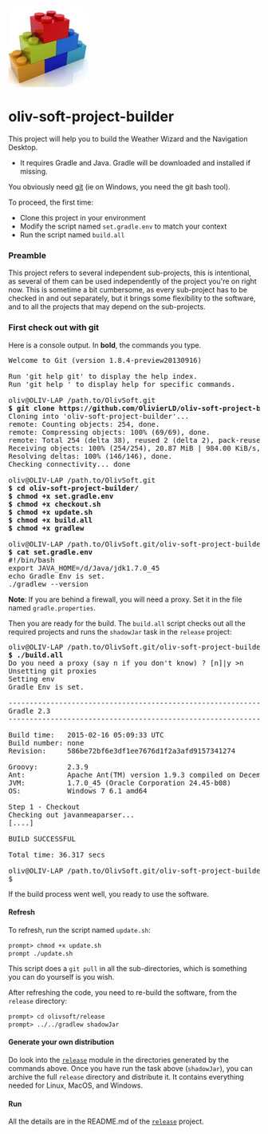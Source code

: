 ![project-builder](./build.system.jpg "Project Builder") 
# oliv-soft-project-builder
This project will help you to build the Weather Wizard and the Navigation Desktop.
- It requires Gradle and Java. Gradle will be downloaded and installed if missing.

You obviously need [git](https://help.github.com/articles/set-up-git/) (ie on Windows, you need the git bash tool).

To proceed, the first time:

- Clone this project in your environment
- Modify the script named `set.gradle.env` to match your context
- Run the script named `build.all`

### Preamble
This project refers to several independent sub-projects, this is intentional, as several of them can be used
independently of the project you're on right now.
This is sometime a bit cumbersome, as every sub-project has to be checked in and out separately, but it brings some flexibility to the software,
and to all the projects that may depend on the sub-projects.

### First check out with git
Here is a console output. In **bold**, the commands you type.
<pre>
Welcome to Git (version 1.8.4-preview20130916)

Run 'git help git' to display the help index.
Run 'git help <command>' to display help for specific commands.

oliv@OLIV-LAP /path.to/OlivSoft.git
<b>$ git clone https://github.com/OlivierLD/oliv-soft-project-builder.git</b>
Cloning into 'oliv-soft-project-builder'...
remote: Counting objects: 254, done.
remote: Compressing objects: 100% (69/69), done.
remote: Total 254 (delta 38), reused 2 (delta 2), pack-reused 182Receiving objects:  75% (191/254), 20.62 MiB | 971.00 KiB/s
Receiving objects: 100% (254/254), 20.87 MiB | 984.00 KiB/s, done.
Resolving deltas: 100% (146/146), done.
Checking connectivity... done

oliv@OLIV-LAP /path.to/OlivSoft.git
<b>$ cd oliv-soft-project-builder/
$ chmod +x set.gradle.env
$ chmod +x checkout.sh
$ chmod +x update.sh
$ chmod +x build.all
$ chmod +x gradlew</b>

oliv@OLIV-LAP /path.to/OlivSoft.git/oliv-soft-project-builder (master)
<b>$ cat set.gradle.env</b>
#!/bin/bash
export JAVA_HOME=/d/Java/jdk1.7.0_45
echo Gradle Env is set.
./gradlew --version
</pre>
<b>Note</b>: If you are behind a firewall, you will need a proxy. Set it in the file named `gradle.properties`.

Then you are ready for the build. The `build.all` script checks out all the required projects and
runs the `shadowJar` task in the `release` project:
<pre>
oliv@OLIV-LAP /path.to/OlivSoft.git/oliv-soft-project-builder (master)
<b>$ ./build.all</b>
Do you need a proxy (say n if you don't know) ? [n]|y >n
Unsetting git proxies
Setting env
Gradle Env is set.

------------------------------------------------------------
Gradle 2.3
------------------------------------------------------------

Build time:   2015-02-16 05:09:33 UTC
Build number: none
Revision:     586be72bf6e3df1ee7676d1f2a3afd9157341274

Groovy:       2.3.9
Ant:          Apache Ant(TM) version 1.9.3 compiled on December 23 2013
JVM:          1.7.0_45 (Oracle Corporation 24.45-b08)
OS:           Windows 7 6.1 amd64

Step 1 - Checkout
Checking out javanmeaparser...
[....]

BUILD SUCCESSFUL

Total time: 36.317 secs

oliv@OLIV-LAP /path.to/OlivSoft.git/oliv-soft-project-builder (master)
$
</pre>

If the build process went well, you ready to use the software.

#### Refresh
To refresh, run the script named `update.sh`:
```
prompt> chmod +x update.sh
prompt ./update.sh
```
This script does a `git pull` in all the sub-directories, which is something you can do yourself is you wish.

After refreshing the code, you need to re-build the software, from the `release` directory:
```
prompt> cd olivsoft/release
prompt> ../../gradlew shadowJar
```

#### Generate your own distribution
Do look into the [`release`](https://github.com/OlivierLD/release) module in the directories generated by the commands above.
Once you have run the task above (`shadowJar`), you can archive the full `release` directory and distribute it.
It contains everything needed for Linux, MacOS, and Windows.

#### Run
All the details are in the README.md of the [`release`](https://github.com/OlivierLD/release) project.
